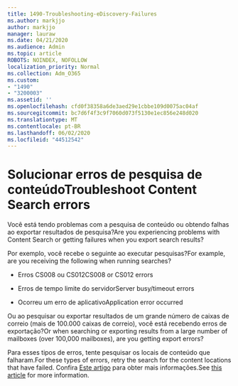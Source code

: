 ```yaml
---
title: 1490-Troubleshooting-eDiscovery-Failures
ms.author: markjjo
author: markjjo
manager: lauraw
ms.date: 04/21/2020
ms.audience: Admin
ms.topic: article
ROBOTS: NOINDEX, NOFOLLOW
localization_priority: Normal
ms.collection: Adm_O365
ms.custom:
- "1490"
- "3200003"
ms.assetid: ''
ms.openlocfilehash: cfd0f38358a6de3aed29e1cbbe109d0075ac04af
ms.sourcegitcommit: bc7d6f4f3c9f7060d073f5130e1ec856e248d020
ms.translationtype: MT
ms.contentlocale: pt-BR
ms.lasthandoff: 06/02/2020
ms.locfileid: "44512542"
---
```

# <a name="troubleshoot-content-search-errors"></a><span data-ttu-id="0a527-102">Solucionar erros de pesquisa de conteúdo</span><span class="sxs-lookup"><span data-stu-id="0a527-102">Troubleshoot Content Search errors</span></span>

<span data-ttu-id="0a527-103">Você está tendo problemas com a pesquisa de conteúdo ou obtendo falhas ao exportar resultados de pesquisa?</span><span class="sxs-lookup"><span data-stu-id="0a527-103">Are you experiencing problems with Content Search or getting failures when you export search results?</span></span>

<span data-ttu-id="0a527-104">Por exemplo, você recebe o seguinte ao executar pesquisas?</span><span class="sxs-lookup"><span data-stu-id="0a527-104">For example, are you receiving the following when running searches?</span></span>

- <span data-ttu-id="0a527-105">Erros CS008 ou CS012</span><span class="sxs-lookup"><span data-stu-id="0a527-105">CS008 or CS012 errors</span></span>

- <span data-ttu-id="0a527-106">Erros de tempo limite do servidor</span><span class="sxs-lookup"><span data-stu-id="0a527-106">Server busy/timeout errors</span></span>

- <span data-ttu-id="0a527-107">Ocorreu um erro de aplicativo</span><span class="sxs-lookup"><span data-stu-id="0a527-107">Application error occurred</span></span>

<span data-ttu-id="0a527-108">Ou ao pesquisar ou exportar resultados de um grande número de caixas de correio (mais de 100.000 caixas de correio), você está recebendo erros de exportação?</span><span class="sxs-lookup"><span data-stu-id="0a527-108">Or when searching or exporting results from a large number of mailboxes (over 100,000 mailboxes), are you getting export errors?</span></span>

<span data-ttu-id="0a527-109">Para esses tipos de erros, tente pesquisar os locais de conteúdo que falharam.</span><span class="sxs-lookup"><span data-stu-id="0a527-109">For these types of errors, retry the search for the content locations that have failed.</span></span> <span data-ttu-id="0a527-110">Confira [Este artigo](https://docs.microsoft.com/microsoft-365/compliance/retry-failed-content-search) para obter mais informações.</span><span class="sxs-lookup"><span data-stu-id="0a527-110">See  [this article](https://docs.microsoft.com/microsoft-365/compliance/retry-failed-content-search) for more information.</span></span>
